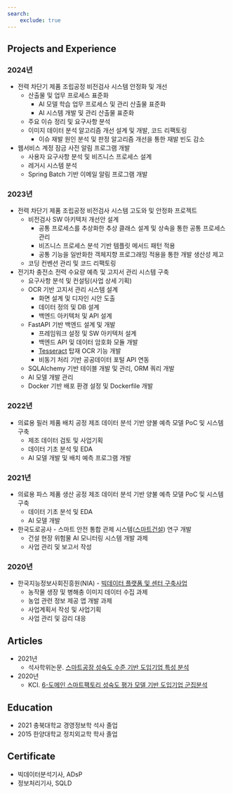 ```yaml
---
search:
    exclude: true
---
```


## Projects and Experience

### 2024년

- 전력 차단기 제품 조립공정 비전검사 시스템 안정화 및 개선
    - 산출물 및 업무 프로세스 표준화
        - AI 모델 학습 업무 프로세스 및 관리 산출물 표준화
        - AI 시스템 개발 및 관리 산출물 표준화
    - 주요 이슈 정리 및 요구사항 분석
    - 이미지 데이터 분석 알고리즘 개선 설계 및 개발, 코드 리팩토링
        - 이슈 재발 원인 분석 및 판정 알고리즘 개선을 통한 재발 빈도 감소
- 웹서비스 계정 잠금 사전 알림 프로그램 개발
    - 사용자 요구사항 분석 및 비즈니스 프로세스 설계
    - 레거시 시스템 분석
    - Spring Batch 기반 이메일 알림 프로그램 개발

### 2023년

- 전력 차단기 제품 조립공정 비전검사 시스템 고도와 및 안정화 프로젝트
    - 비전검사 SW 아키텍처 개선안 설계
        - 공통 프로세스를 추상화한 추상 클래스 설계 및 상속을 통한 공통 프로세스 관리
        - 비즈니스 프로세스 분석 기반 템플릿 메서드 패턴 적용
        - 공통 기능을 일반화한 객체지향 프로그래밍 적용을 통한 개발 생산성 제고
    - 코딩 컨벤션 관리 및 코드 리팩토링
- 전기차 충전소 전력 수요량 예측 및 고지서 관리 시스템 구축
    - 요구사항 분석 및 컨설팅(사업 상세 기획)
    - OCR 기반 고지서 관리 시스템 설계
        - 화면 설계 및 디자인 시안 도출
        - 데이터 정의 및 DB 설계
        - 백엔드 아키텍처 및 API 설계
    - FastAPI 기반 백엔드 설계 및 개발
        - 프레임워크 설정 및 SW 아키텍처 설계
        - 백엔드 API 및 데이터 암호화 모듈 개발
        - [Tesseract](https://tesseract-ocr.github.io/) 탑재 OCR 기능 개발
        - 비동기 처리 기반 공공데이터 포털 API 연동
    - SQLAlchemy 기반 테이블 개발 및 관리, ORM 쿼리 개발
    - AI 모델 개발 관리
    - Docker 기반 배포 환경 설정 및 Dockerfile 개발

### 2022년

- 의료용 필러 제품 배치 공정 제조 데이터 분석 기반 양불 예측 모델 PoC 및 시스템 구축
    - 제조 데이터 검토 및 사업기획
    - 데이터 기초 분석 및 EDA
    - AI 모델 개발 및 배치 예측 프로그램 개발

### 2021년

- 의료용 파스 제품 생산 공정 제조 데이터 분석 기반 양불 예측 모델 PoC 및 시스템 구축
    - 데이터 기초 분석 및 EDA
    - AI 모델 개발
- 한국도로공사 - 스마트 안전 통합 관제 시스템([스마트건설](http://smartconstruction.kr/)) 연구 개발
    - 건설 현장 위험물 AI 모니터링 시스템 개발 과제
    - 사업 관리 및 보고서 작성

### 2020년

- 한국지능정보사회진흥원(NIA) - [빅데이터 플랫폼 및 센터 구축사업](https://www.bigdata-map.kr/)
    - 농작물 생장 및 병해충 이미지 데이터 수집 과제
    - 농업 관련 정보 제공 앱 개발 과제
    - 사업계획서 작성 및 사업기획
    - 사업 관리 및 감리 대응

## Articles

- 2021년
    - 석사학위논문. [스마트공장 성숙도 수준 기반 도입기업 특성 분석](http://www.riss.kr/link?id=T15766958)
- 2020년
    - KCI. [6-도메인 스마트팩토리 성숙도 평가 모델 기반 도입기업 군집분석](https://www.kci.go.kr/kciportal/ci/sereArticleSearch/ciSereArtiView.kci?sereArticleSearchBean.artiId=ART002627006)

<!-- ## Patents -->

<!-- ## Competition -->

## Education

- 2021 충북대학교 경영정보학 석사 졸업
- 2015 한양대학교 정치외교학 학사 졸업

## Certificate

- 빅데이터분석기사, ADsP
- 정보처리기사, SQLD
